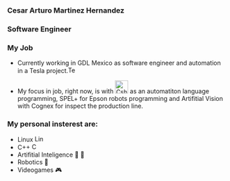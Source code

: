 ### Cesar Arturo Martinez Hernandez
### Software Engineer


### My Job

- Currently working in GDL Mexico as software engineer and automation in a Tesla project.<img src=https://cdn.iconscout.com/icon/free/png-256/free-tesla-3629186-3030326.png alt="Tesla" width=20px height=15px>
<!--![Tesla](https://cdn.iconscout.com/icon/free/png-256/free-tesla-3629186-3030326.png)
-->

- My focus in job, right now, is with <img src=https://upload.wikimedia.org/wikipedia/commons/4/4f/Csharp_Logo.png alt="Csharp" width=30px height=30px> as an automatiton language programming, SPEL+ for Epson robots programming and Artifitial Vision with Cognex for inspect the production line. 


### My personal insterest are: 
- Linux <img src=https://logos-world.net/wp-content/uploads/2020/09/Linux-Logo-1996-present.png alt="Linux" width=20px height=15px>
- C++ <img src=https://upload.wikimedia.org/wikipedia/commons/thumb/1/18/ISO_C%2B%2B_Logo.svg/911px-ISO_C%2B%2B_Logo.svg.png alt="C++" width=15px height=15px>
- Artifitial Inteligence 🤖 🧠
- Robotics 🦾
- Videogames 🎮
<!--
**R2D2Power/R2D2Power** is a ✨ _special_ ✨ repository because its `README.md` (this file) appears on your GitHub profile.

Here are some ideas to get you started:

- 🔭 I’m currently working on ...
- 🌱 I’m currently learning ...
- 👯 I’m looking to collaborate on ...
- 🤔 I’m looking for help with ...
- 💬 Ask me about ...
- 📫 How to reach me: ...
- 😄 Pronouns: ...
- ⚡ Fun fact: ...
-->
